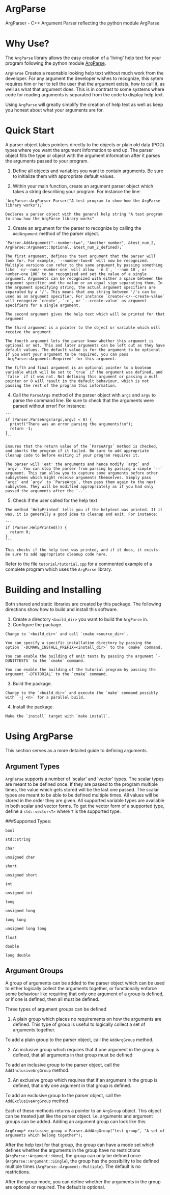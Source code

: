 # ArgParse
ArgParser - C++ Argument Parser reflecting the python module ArgParse

Why Use?
========

The `ArgParse` library allows the easy creation of a 'living' help text for your program following the python module [ArgParse](https://docs.python.org/3/library/argparse.html).

`ArgParse` Creates a reaonable looking help text without much work from the developer. For any argument the developer wishes to recognize, this sytem requires him or her to tell the user that the argument exists, how to call it, as well as what that argument does. This is in contrast to some systems where code for reading arguments is separated from the code to display help text.

Using `ArgParse` will greatly simplify the creation of help text as well as keep you honest about what your arguments are for.

Quick Start
===========

A parser object takes pointers directly to the objects or plain old data (POD) types where you want the argument information to end up. The parser object fills the type or object with the argument information after it parses the arguments passed to your program.

  1. Define all objects and variables you want to contain arguments. Be sure to initialize them with appropriate default values.

  2. Within your main function, create an argument parser object which takes a string describing your program. For instance the line:

    `ArgParse::ArgParser Parser("A test program to show how the ArgParse library works");`

    Declares a parser object with the general help string "A test program to show how the ArgParse library works"

  3. Create an argument for the parser to recognize by calling the `AddArgument` method of the parser object.

    `Parser.AddArgument("--number-two", "Another number", &test_num_2, ArgParse::Argument::Optional, &test_num_2_defined);`

    The first argument, defines the text argument that the parser will look for. For example, `--number-two=8` will now be recognized. Multiple versions can refer to the same argument by passing something like `-n/--num/--number-one` will allow `-n 3`, `--num 10`, or `--number-one 100` to be recognized and set the value of a single argument. Arguments can be recognized with either a space between the argument specifier and the value or an equal sign separating them. In the argument specifying string, the actual argument specifiers are separated by a '/'. This means that any string between '/'s can be used as an argument specifier. For instance `create/-c/--create-value` will recognize `create`, `-c`, or `--create-value` as argument specifiers for a single argument.

    The second argument gives the help text which will be printed for that argument

    The third argument is a pointer to the object or variable which will receive the argument

    The fourth argument lets the parser know whether this argument is optional or not. This and later arguments can be left out as they have default values. The default value is for the argument to be optional. If you want your argument to be required, you can pass `ArgParse::Argument::Required` for this argument.

    The fifth and final argument is an optional pointer to a boolean variable which will be set to `true` if the argument was defined, and `false` if it was not. Not defining this argument or passing a null pointer or 0 will result in the default behaviour, which is not passing the rest of the program this information.

  4. Call the `ParseArgs` method of the parser object with `argc` and `argv` to parse the command line. Be sure to check that the arguments were parsed without error! For instance:

    ```
    if (Parser.ParseArgs(argc,argv) < 0) {
      printf("There was an error parsing the arguments!\n");
      return -1;
    }
    ```

    Ensures that the return value of the `ParseArgs` method is checked, and aborts the program if it failed. Be sure to add appropriate cleanup code to before exiting if your program requires it.

    The parser will 'eat' the arguments and hence modify `argc` and `argv`. You can stop the parser from parsing by passing a simple `--` argument. This can allow you to capture some arguments before other subsystems which might receive arguments themselves. Simply pass `argc` and `argv` to `ParseArgs`, then pass them again to the next subsystem. They will be modified appropriately as if you had only passed the arguments after the `--`.
  
  5. Check if the user called for the help text
  
    The method `HelpPrinted` tells you if the helptext was printed. If it was, it is generally a good idea to cleanup and exit. For instance:
    
    ```
    if (Parser.HelpPrinted()) {
      return 0;
    }
    ```
    
    This checks if the help text was printed, and if it does, it exists. Be sure to add appropriate cleanup code here.

Refer to the file `tutorial/tutorial.cpp` for a commented example of a complete program which uses the `ArgParse` library.

Building and Installing
=======================

Both shared and static libraries are created by this package. The following directions show how to build and install this software.

  1. Create a directory `<build_dir>` you want to build the `ArgParse` in.
  2. Configure the package.
    
    Change to `<build_dir>` and call `cmake <source_dir>`.

    You can specify a specific installation directory by passing the option `-DCMAKE_INSTALL_PREFIX=<install_dir>` to the `cmake` command.
    
    You can enable the building of unit tests by passing the argument `-DUNITTESTS` to the `cmake` command.

    You can enable the building of the tutorial program by passing the argument `-DTUTORIAL` to the `cmake` command.
  
  3. Build the package.
  
    Change to the `<build_dir>` and execute the `make` command possibly with `-j <n>` for a parallel build.

  4. Install the package.
  
    Make the `install` target with `make install`.

Using ArgParse
==============

This section serves as a more detailed guide to defining arguments.

Argument Types
--------------

`ArgParse` supports a number of 'scalar' and 'vector' types. The scalar types are meant to be defined once. If they are passed to the program multiple times, the value which gets stored will be the last one passed. The scalar types are meant to be able to be defined multiple times. All values will be stored in the order they are given. All supported variable types are available in both scalar and vector forms. To get the vector form of a supported type, define a `std::vector<T>` where `T` is the supported type.

###Supported Types:

`bool`

`std::string`

`char`

`unsigned char`

`short`

`unsigned short`

`int`

`unsigned int`

`long`

`unsigned long`

`long long`

`unsigned long long`

`float`

`double`

`long double`

Argument Groups
---------------

A group of arguments can be added to the parser object which can be used to either logically collect the arguments together, or functionally enforce some behaviour like requiring that only one argument of a group is defined, or if one is defined, then all must be defined.

Three types of argument groups can be defined 
  1. A plain group which places no requirements on how the arguments are defined. This type of group is useful to logically collect a set of arguments together.
   
  To add a plain group to the parser object, call the `AddArgGroup` method.

  2. An inclusive group which requires that if one argument in the group is defined, that all arguments in that group must be defined
  
  To add an inclusive group to the parser object, call the `AddInclusiveArgGroup` method.

  3. An exclusive group which requires that if an argument in the group is defined, that only one argument in that group is defined.
  
  To add an exclusive group to the parser object, call the `AddExclusiveArgGroup` method.

Each of these methods returns a pointer to an `ArgGroup` object. This object can be treated just like the parser object. i.e. arguments and argument groups can be added. Adding an argument group can look like this:

`ArgGroup* exclusive_group = Parser.AddArgGroup("test group", "A set of arguments which belong together");`

After the help text for that group, the group can have a mode set which defines whether the arguments in the group have no restrictions (`ArgParse::Argument::None`), the group can only be defined once (`ArgParse::Argument::Single`), the group has the possibility to be defined multiple times (`ArgParse::Argument::Multiple`). The default is no restrictions.

After the group mode, you can define whether the arguments in the group are optional or required. The default is optional.
